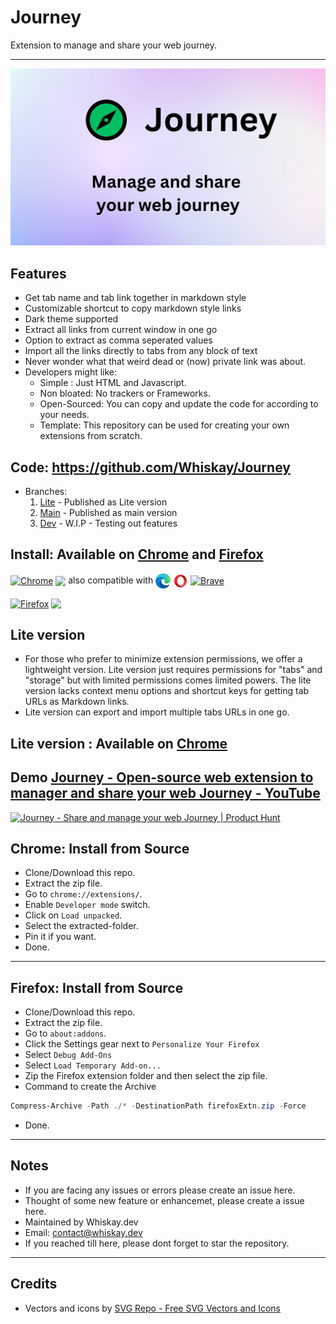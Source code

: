 # Journey

Extension to manage and share your web journey.

---

![Journey: Web extension](journey.png)

## Features

- Get tab name and tab link together in markdown style
- Customizable shortcut to copy markdown style links
- Dark theme supported
- Extract all links from current window in one go
- Option to extract as comma seperated values
- Import all the links directly to tabs from any block of text
- Never wonder what that weird dead or (now) private link was about.
- Developers might like:
  - Simple : Just HTML and Javascript.
  - Non bloated: No trackers or Frameworks.
  - Open-Sourced: You can copy and update the code for according to your needs.
  - Template: This repository can be used for creating your own extensions from scratch.
 
## Code: https://github.com/Whiskay/Journey
- Branches:
  1. [Lite](https://github.com/Whiskay/Journey/tree/lite) - Published as Lite version
  2. [Main](https://github.com/Whiskay/Journey/tree/main) - Published as main version
  3. [Dev](https://github.com/Whiskay/Journey/tree/dev) - W.I.P - Testing out features

[link-chrome]: https://chromewebstore.google.com/detail/journey/engpgehjjalaffbchfheidmhgfeoicea
[link-firefox]: https://addons.mozilla.org/en-US/firefox/addon/webjourney/

## Install: Available on [Chrome][link-chrome] and [Firefox][link-firefox]

[<img src="https://raw.githubusercontent.com/alrra/browser-logos/90fdf03c/src/chrome/chrome.svg" width="48" alt="Chrome" valign="middle">][link-chrome]
[<img valign="middle" src="https://img.shields.io/chrome-web-store/v/beokknkebpiigackckbaapoiohbgflac.svg?label=%20">][link-chrome] 
also compatible with
[<img src="https://raw.githubusercontent.com/alrra/browser-logos/90fdf03c/src/edge/edge.svg" width="24" alt="Edge" valign="middle">][link-chrome] 
[<img src="https://raw.githubusercontent.com/alrra/browser-logos/90fdf03c/src/opera/opera.svg" width="24" alt="Opera" valign="middle">][link-chrome] 
[<img src="https://raw.githubusercontent.com/alrra/browser-logos/90fdf03c/src/brave/brave.svg" width="24" alt="Brave" valign="middle">][link-chrome]

[<img src="https://raw.githubusercontent.com/alrra/browser-logos/90fdf03c/src/firefox/firefox.svg" width="48" alt="Firefox" valign="middle">][link-firefox] 
[<img valign="middle" src="https://img.shields.io/amo/v/search-switch.svg?label=%20">][link-firefox] 


## Lite version
- For those who prefer to minimize extension permissions, we offer a lightweight version. Lite version just requires permissions for "tabs" and "storage" but with limited permissions comes limited powers. The lite version lacks context menu options and shortcut keys for getting tab URLs as Markdown links.
- Lite version can export and import multiple tabs URLs in one go.

[link-chrome-lite]: https://chromewebstore.google.com/detail/journey-lite/oeecbhpbepcebmgedlhajcjpnmefcmbm

## Lite version : Available on [Chrome][link-chrome-lite]  
 

## Demo [Journey - Open-source web extension to manager and share your web Journey - YouTube](https://www.youtube.com/watch?v=vV9ckTCfkXI)
 
<a href="https://www.producthunt.com/posts/journey-57a99476-558a-44ab-9779-8c4430b4e197?embed=true&utm_source=badge-featured&utm_medium=badge&utm_souce=badge-journey&#0045;57a99476&#0045;558a&#0045;44ab&#0045;9779&#0045;8c4430b4e197" target="_blank"><img src="https://api.producthunt.com/widgets/embed-image/v1/featured.svg?post_id=494055&theme=light" alt="Journey - Share&#0032;and&#0032;manage&#0032;your&#0032;web&#0032;Journey | Product Hunt" style="width: 250px; height: 54px;" width="250" height="54" /></a>

## Chrome: Install from Source

- Clone/Download this repo.
- Extract the zip file.
- Go to `chrome://extensions/`.
- Enable `Developer mode` switch.
- Click on `Load unpacked`.
- Select the extracted-folder.
- Pin it if you want.
- Done.

---

## Firefox: Install from Source

- Clone/Download this repo.
- Extract the zip file.
- Go to `about:addons`.
- Click the Settings gear next to `Personalize Your Firefox`
- Select `Debug Add-Ons`
- Select `Load Temporary Add-on...`
- Zip the Firefox extension folder and then select the zip file.
- Command to create the Archive

```ps1
Compress-Archive -Path ./* -DestinationPath firefoxExtn.zip -Force
```

- Done.

---

## Notes

- If you are facing any issues or errors please create an issue here.
- Thought of some new feature or enhancemet, please create a issue here.
- Maintained by Whiskay.dev
- Email: contact@whiskay.dev
- If you reached till here, please dont forget to star the repository.

---

## Credits

- Vectors and icons by [SVG Repo - Free SVG Vectors and Icons](https://www.svgrepo.com/)

